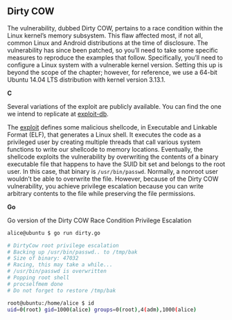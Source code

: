 ## Dirty COW

The vulnerability, dubbed Dirty COW, pertains to a race condition within the Linux kernel’s memory subsystem. This flaw affected most, if not all, common Linux and Android distributions at the time of disclosure. The vulnerability has since been patched, so you’ll need to take some specific measures to reproduce the examples that follow. Specifically, you’ll need to configure a Linux system with a vulnerable kernel version. Setting this up is beyond the scope of the chapter; however, for reference, we use a 64-bit Ubuntu 14.04 LTS distribution with kernel version 3.13.1.

**C**

Several variations of the exploit are publicly available. You can find the one we intend to replicate at [exploit-db](https://www.exploit-db.com/exploits/40616).

The [exploit](40616.c) defines some malicious shellcode, in Executable and Linkable Format (ELF), that generates a Linux shell. It executes the code as a privileged user by creating multiple threads that call various system functions to write our shellcode to memory locations. Eventually, the shellcode exploits the vulnerability by overwriting the contents of a binary executable file that happens to have the SUID bit set and belongs to the root user. In this case, that binary is `/usr/bin/passwd`. Normally, a nonroot user wouldn’t be able to overwrite the file. However, because of the Dirty COW vulnerability, you achieve privilege escalation because you can write arbitrary contents to the file while preserving the file permissions.

**Go**

Go version of the Dirty COW Race Condition Privilege Escalation

```sh
alice@ubuntu $ go run dirty.go

# DirtyCow root privilege escalation
# Backing up /usr/bin/passwd.. to /tmp/bak
# Size of binary: 47032
# Racing, this may take a while...
# /usr/bin/passwd is overwritten
# Popping root shell
# procselfmem done
# Do not forget to restore /tmp/bak

root@ubuntu:/home/alice $ id
uid=0(root) gid=1000(alice) groups=0(root),4(adm),1000(alice)
```
